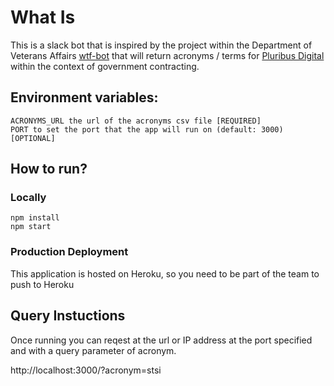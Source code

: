 # What Is

This is a slack bot that is inspired by the project within the Department of Veterans Affairs [wtf-bot](https://github.com/department-of-veterans-affairs/wtf-bot) that will return acronyms / terms for [Pluribus Digital](https://pluribusdigital.com/) within the context of government contracting.

## Environment variables:

    ACRONYMS_URL the url of the acronyms csv file [REQUIRED]
    PORT to set the port that the app will run on (default: 3000) [OPTIONAL]

## How to run?

### Locally
~~~
npm install
npm start
~~~

### Production Deployment

This application is hosted on Heroku, so you need to be part of the team to push to Heroku


## Query Instuctions

Once running you can reqest at the url or IP address at the port specified and with a query parameter of acronym.

http://localhost:3000/?acronym=stsi
